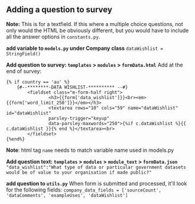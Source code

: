 Adding a question to survey
----------
**Note:** This is for a textfield. If this where a multiple choice questions, not only would the HTML be obviously different, but you would have to include all the answer options in `constants.py`.

**add variable to `models.py` under Company class**
`dataWishlist = StringField()`


**Add question to survey: `templates` > `modules` > `formData.html`**
Add at the end of survey:    
```
{% if country == 'au' %}
    {#--********-DATA WISHLIST-********** --#}
        <fieldset class="m-form-half right">
                <h3>{{form['data_wishlist']}}<br><em>{{form['word_limit_250']}}</em></h3>
                <textarea rows="10" cols="59" name="dataWishlist" id="dataWishlist" 
                parsley-trigger="keyup" 
                data-parsley-maxwords="250">{%if c.dataWishlist %}{{ c.dataWishlist }}{% end %}</textarea><br>
       	</fieldset>
{%end%}
```

**Note**: html tag `name` needs to match variable name used in models.py


**Add question text: `templates` > `modules` > `module_text` > `formData.json`**
`"data_wishlist":"What type of data or particular government datasets would be of value to your organisation if made public?"`


**add question to `utils.py`**
When form is submitted and processed, it'll look for the following fields:
`company_data_fields = ['sourceCount', 'dataComments', 'exampleUses', 'dataWishlist']`